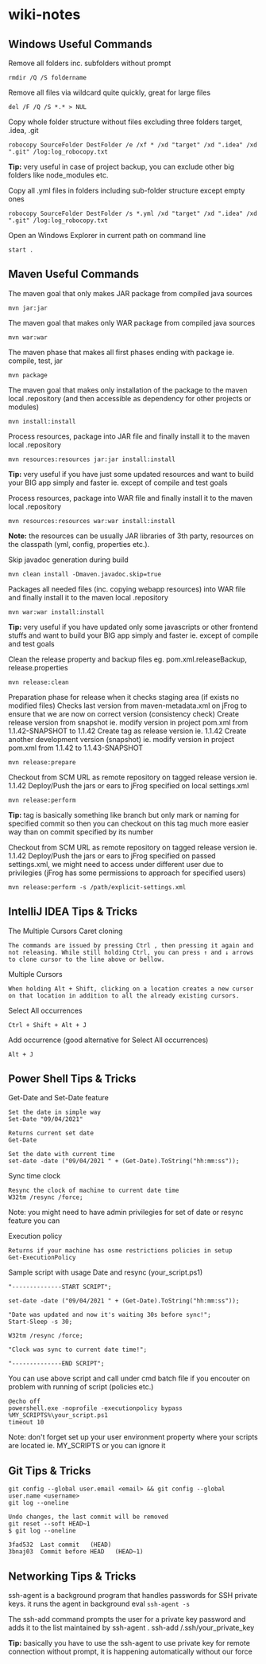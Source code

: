 # wiki-notes

Windows Useful Commands
---- 
Remove all folders inc. subfolders without prompt
```
rmdir /Q /S foldername
```
Remove all files via wildcard quite quickly, great for large files
```
del /F /Q /S *.* > NUL
```
Copy whole folder structure without files excluding three folders target, .idea, .git
```
robocopy SourceFolder DestFolder /e /xf * /xd "target" /xd ".idea" /xd ".git" /log:log_robocopy.txt
```
**Tip:** 
very useful in case of project backup, you can exclude other big folders like node_modules etc.

Copy all .yml files in folders including sub-folder structure except empty ones
```
robocopy SourceFolder DestFolder /s *.yml /xd "target" /xd ".idea" /xd ".git" /log:log_robocopy.txt
```

Open an Windows Explorer in current path on command line
```
start .
```

Maven Useful Commands
---- 
The maven goal that only makes JAR package from compiled java sources
```
mvn jar:jar
```
The maven goal that makes only WAR package from compiled java sources
```
mvn war:war
```
The maven phase that makes all first phases ending with package ie. compile, test, jar
```
mvn package
```
The maven goal that makes only installation of the package to the maven local .repository (and then accessible as dependency for other projects or modules)
```
mvn install:install
```
Process resources, package into JAR file and finally install it to the maven local .repository
```
mvn resources:resources jar:jar install:install
```
**Tip:** 
very useful if you have just some updated resources and want to build your BIG app simply and faster ie. except of compile and test goals

Process resources, package into WAR file and finally install it to the maven local .repository
```
mvn resources:resources war:war install:install
```
**Note:** 
the resources can be usually JAR libraries of 3th party, resources on the classpath (yml, config, properties etc.). 

Skip javadoc generation during build
```
mvn clean install -Dmaven.javadoc.skip=true
```

Packages all needed files (inc. copying webapp resources) into WAR file and finally install it to the maven local .repository
```
mvn war:war install:install
```
**Tip:**
very useful if you have updated only some javascripts or other frontend stuffs and want to build your BIG app simply and faster ie. except of compile and test goals


Clean the release property and backup files eg. pom.xml.releaseBackup, release.properties
```
mvn release:clean
```

Preparation phase for release when it checks staging area (if exists no modified files)
Checks last version from maven-metadata.xml on jFrog to ensure that we are now on correct version (consistency check)
Create release version from snapshot ie. modify version in project pom.xml from 1.1.42-SNAPSHOT to 1.1.42
Create tag as release version ie. 1.1.42
Create another development version (snapshot) ie. modify version in project pom.xml from 1.1.42 to 1.1.43-SNAPSHOT
```
mvn release:prepare
```

Checkout from SCM URL as remote repository on tagged release version ie. 1.1.42
Deploy/Push the jars or ears to jFrog specified on local settings.xml
```
mvn release:perform
```
**Tip:**
tag is basically something like branch but only mark or naming for specified commit so then you can checkout on this tag much more easier way than on commit specified by its number

Checkout from SCM URL as remote repository on tagged release version ie. 1.1.42
Deploy/Push the jars or ears to jFrog specified on passed settings.xml, we might need to access under different user due to privilegies (jFrog has some permissions to approach for specified users)
```
mvn release:perform -s /path/explicit-settings.xml
```


IntelliJ IDEA Tips & Tricks
---- 
The Multiple Cursors
Caret cloning 
```
The commands are issued by pressing Ctrl , then pressing it again and not releasing. While still holding Ctrl, you can press ↑ and ↓ arrows to clone cursor to the line above or bellow.
```

Multiple Cursors
```
When holding Alt + Shift, clicking on a location creates a new cursor on that location in addition to all the already existing cursors.
```

Select All occurrences
```
Ctrl + Shift + Alt + J
```
Add occurrence (good alternative for Select All occurrences)
```
Alt + J
```

Power Shell Tips & Tricks
---- 
Get-Date and Set-Date feature
```
Set the date in simple way
Set-Date "09/04/2021"   

Returns current set date
Get-Date    

Set the date with current time
set-date -date ("09/04/2021 " + (Get-Date).ToString("hh:mm:ss"));

```

Sync time clock
```
Resync the clock of machine to current date time
W32tm /resync /force;

```
Note: you might need to have admin privilegies for set of date or resync feature
you can 

Execution policy
```
Returns if your machine has osme restrictions policies in setup
Get-ExecutionPolicy

```

Sample script with usage Date and resync (your_script.ps1)
```
"--------------START SCRIPT";

set-date -date ("09/04/2021 " + (Get-Date).ToString("hh:mm:ss"));

"Date was updated and now it's waiting 30s before sync!";
Start-Sleep -s 30;

W32tm /resync /force;

"Clock was sync to current date time!";

"--------------END SCRIPT";

```

You can use above script and call under cmd batch file if you encouter on problem with running of script (policies etc.)
```
@echo off
powershell.exe -noprofile -executionpolicy bypass %MY_SCRIPTS%\your_script.ps1
timeout 10
```
Note: don't forget set up your user environment property where your scripts are located ie. MY_SCRIPTS or you can ignore it

Git Tips & Tricks
---- 
```
git config --global user.email <email> && git config --global user.name <username>
git log --oneline

Undo changes, the last commit will be removed
git reset --soft HEAD~1
$ git log --oneline

3fad532  Last commit   (HEAD)
3bnaj03  Commit before HEAD   (HEAD~1)

```

Networking Tips & Tricks
---- 
ssh-agent is a background program that handles passwords for SSH private keys.
it runs the agent in background
eval `ssh-agent -s`

The ssh-add command prompts the user for a private key password and adds it to the list maintained by ssh-agent .
ssh-add /.ssh/your_private_key

**Tip:**
basically you have to use the ssh-agent to use private key for remote connection without prompt, it is happening automatically without our force
